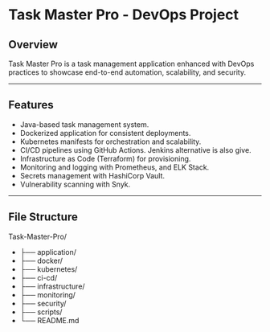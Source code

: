 # Task Master Pro - DevOps Project

## Overview

Task Master Pro is a task management application enhanced with DevOps practices to showcase end-to-end automation, scalability, and security.

---

## Features

- Java-based task management system.
- Dockerized application for consistent deployments.
- Kubernetes manifests for orchestration and scalability.
- CI/CD pipelines using GitHub Actions. Jenkins alternative is also give.
- Infrastructure as Code (Terraform) for provisioning.
- Monitoring and logging with Prometheus, and ELK Stack.
- Secrets management with HashiCorp Vault.
- Vulnerability scanning with Snyk.

---

## File Structure

Task-Master-Pro/
- ├── application/
- ├── docker/
- ├── kubernetes/
- ├── ci-cd/
- ├── infrastructure/
- ├── monitoring/
- ├── security/
- ├── scripts/
- └── README.md
